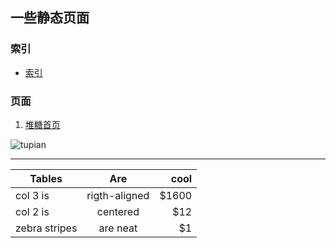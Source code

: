 ## 一些静态页面

### 索引

* [索引](https://a1014114429.github.io/pages/)

### 页面

1. [堆糖首页](https://a1014114429.github.io/pages/duitang/)

![tupian](https://ss0.bdstatic.com/5aV1bjqh_Q23odCf/static/superman/img/logo/bd_logo1_31bdc765.png)

***

|Tables       |Are          |cool   |
|-------------|:-----------:|------:|
|col 3 is     |rigth-aligned|  $1600|
|col 2 is     |centered     |    $12|
|zebra stripes|are neat     |     $1|

